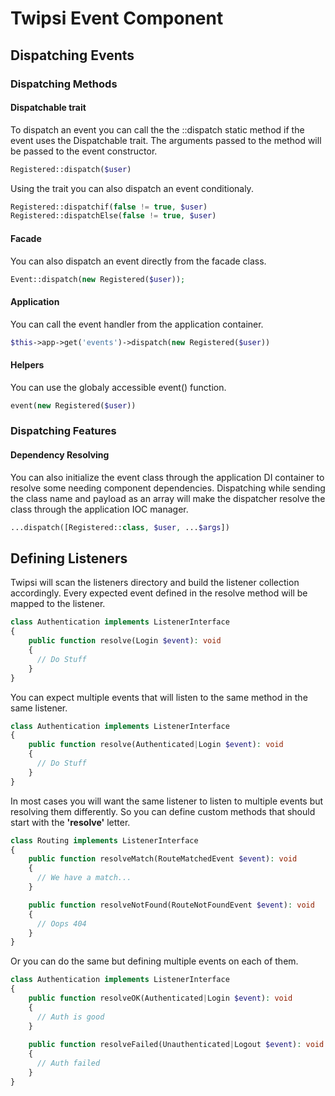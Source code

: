 # Twipsi Event Component

## Dispatching Events

### Dispatching Methods

#### Dispatchable trait

To dispatch an event you can call the the ::dispatch static method
if the event uses the Dispatchable trait. The arguments passed to 
the method will be passed to the event constructor.

```php
Registered::dispatch($user)
```

Using the trait you can also dispatch an event conditionaly.

```php
Registered::dispatchif(false != true, $user)
Registered::dispatchElse(false != true, $user)
```

#### Facade

You can also dispatch an event directly from the facade class.

```php
Event::dispatch(new Registered($user));
```

#### Application 

You can call the event handler from the application container.

```php
$this->app->get('events')->dispatch(new Registered($user))
```

#### Helpers

You can use the globaly accessible event() function.

```php
event(new Registered($user))
```

### Dispatching Features

#### Dependency Resolving

You can also initialize the event class through the application DI container 
to resolve some needing component dependencies.
Dispatching while sending the class name and payload as an array will make 
the dispatcher resolve the class through the application IOC manager.

```php
...dispatch([Registered::class, $user, ...$args])
```

## Defining Listeners

Twipsi will scan the listeners directory and build the listener
collection accordingly. Every expected event defined in the resolve
method will be mapped to the listener.

```php
class Authentication implements ListenerInterface
{
    public function resolve(Login $event): void
    {
      // Do Stuff
    }
}
```
You can expect multiple events that will listen to the same method
in the same listener.

```php
class Authentication implements ListenerInterface
{
    public function resolve(Authenticated|Login $event): void
    {
      // Do Stuff
    }
}
```
In most cases you will want the same listener to listen to multiple
events but resolving them differently. 
So you can define custom methods 
that should start with the <b>'resolve'</b> letter.

```php
class Routing implements ListenerInterface
{
    public function resolveMatch(RouteMatchedEvent $event): void
    {
      // We have a match...
    }

    public function resolveNotFound(RouteNotFoundEvent $event): void
    {
      // Oops 404
    }
}
```
Or you can do the same but defining multiple events on each of them.
```php
class Authentication implements ListenerInterface
{
    public function resolveOK(Authenticated|Login $event): void
    {
      // Auth is good
    }
    
    public function resolveFailed(Unauthenticated|Logout $event): void
    {
      // Auth failed
    }
}
```